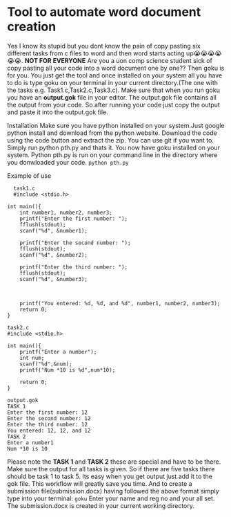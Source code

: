 # Tool to automate word document creation
Yes I know its stupid but you dont know the pain of copy pasting six different tasks from c files to word and then word starts acting up😭😭😭😭😭😭. **NOT FOR EVERYONE**
Are you a uon comp science student sick of copy pasting all your code into a word document one by one?? Then goku is for you. You just get the tool and once installed on your system
all you have to do is type goku on your terminal in your current directory.(The one with the tasks e.g. Task1.c,Task2.c,Task3.c). Make sure that when you run goku you have an **output.gok** file in your editor. The output.gok file contains  all the output from your code. So after running your code just copy the output and paste it into the output.gok file.


Installation
Make sure you have python installed on your system.Just google python install and download from the python website.
Download the code using the code button and extract the zip. You can use git if you want to. Simply run python pth.py and thats it. You now have goku installed on your system.
Python pth.py is run on your command line in the directory where you donwloaded your code.
`python pth.py`





Example of use 
```
  task1.c
  #include <stdio.h>

int main(){
    int number1, number2, number3;
    printf("Enter the first number: ");
    fflush(stdout);
    scanf("%d", &number1);

    printf("Enter the second number: ");
    fflush(stdout);
    scanf("%d", &number2);

    printf("Enter the third number: ");
    fflush(stdout);
    scanf("%d", &number3);
 


    printf("You entered: %d, %d, and %d", number1, number2, number3);
    return 0;
} 
```
```
task2.c
#include <stdio.h>

int main(){
    printf("Enter a number");
    int num;
    scanf("%d",&num);
    printf("Num *10 is %d",num*10);
    
    return 0;
}
```

```
output.gok
TASK 1
Enter the first number: 12
Enter the second number: 12
Enter the third number: 12
You entered: 12, 12, and 12
TASK 2
Enter a number1
Num *10 is 10
``` 
Please note the **TASK 1** and **TASK 2** these are special and have to be there. Make sure the output for all tasks is given. So if there are five tasks there should be task 1 to task 5.
Its easy when you get output just add it to the gok file. This workflow will greatly save you time. 
And to create a submission file(submission.docx) having followed the above format simply type into your terminal:
`goku`
Enter your name and reg no and your all set.
The submission.docx is created in your current working directory.
